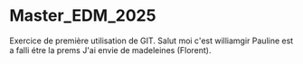 # Master_EDM_2025
Exercice de première utilisation de GIT.
Salut moi c'est williamgir
Pauline est a falli étre la prems
J'ai envie de madeleines (Florent).